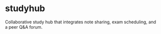 # studyhub
Collaborative study hub that integrates note sharing, exam scheduling, and a peer Q&amp;A forum.

